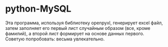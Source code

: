 # python-MySQL
Эта программа, используя библиотеку openpyxl, генерирует excel файл, затем заполняет его первый лист случайным образом (все, кроме фамилий), а второй лист формирует на основе данных первого. Советую попробовать: весьма увлекательно. 
